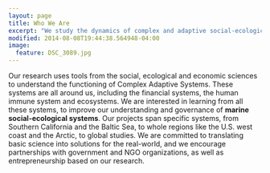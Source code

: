 ```yaml
---
layout: page
title: Who We Are
excerpt: "We study the dynamics of complex and adaptive social-ecological systems to improve the well-being of people around the  world"
modified: 2014-08-08T19:44:38.564948-04:00
image:
  feature: DSC_3089.jpg
---
```


Our research uses tools from the social, ecological and economic sciences to understand the functioning of Complex Adaptive Systems. These systems are all around us, including the financial systems, the human immune system and ecosystems. We are interested in learning from all these systems, to improve our understanding and governance of **marine social-ecological systems**. Our projects span specific systems, from Southern California and the Baltic Sea, to whole regions like the U.S. west coast and the Arctic, to global studies. We are committed to translating basic science into solutions for the real-world, and we encourage partnerships with government and NGO organizations, as well as entrepreneurship based on our research. 

